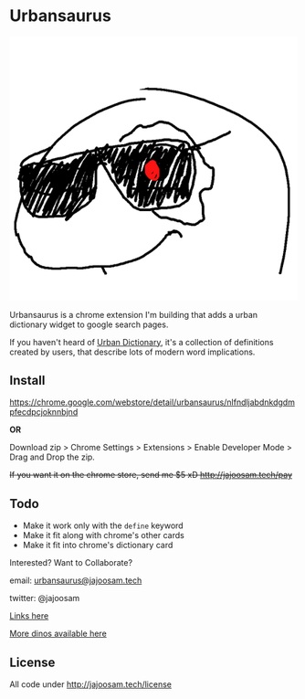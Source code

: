 # Urbansaurus

![terminator orpheus](icon.png)

Urbansaurus is a chrome extension I'm building that adds a urban dictionary widget to google search pages.

If you haven't heard of [Urban Dictionary](http://www.urbandictionary.com/), it's a collection of definitions created by users, that describe lots of modern word implications.

## Install

https://chrome.google.com/webstore/detail/urbansaurus/nlfndljabdnkdgdmpfecdpcjoknnbjnd

**OR**

Download zip > Chrome Settings > Extensions > Enable Developer Mode > Drag and Drop the zip.

~~If you want it on the chrome store, send me $5 xD
http://jajoosam.tech/pay~~


## Todo
- Make it work only with the `define` keyword
- Make it fit along with chrome's other cards
- Make it fit into chrome's dictionary card

Interested? Want to Collaborate?

email: urbansaurus@jajoosam.tech

twitter: @jajoosam

[Links here](https://notes.pinboard.in/u:jajoosam/ccffda8b6d7a18493c36)

[More dinos available here](https://github.com/hackclub/dinosaurs)


## License

All code under http://jajoosam.tech/license
